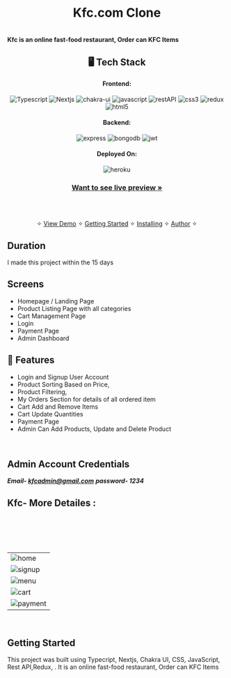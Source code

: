 
<!-- ### https://kfc-mhdsadique.vercel.app/ -->

<h1 align="center">Kfc.com Clone</h1>
<br />
<strong>Kfc is an online fast-food restaurant, Order can KFC Items </strong>

<h2 align="center">🖥️ Tech Stack</h2>

<h4 align="center">Frontend:</h4>

<p align="center">
  <img src="https://img.shields.io/badge/TypeScript-007ACC?style=for-the-badge&logo=typescript&logoColor=white" alt="Typescript" />
  <img src="https://img.shields.io/badge/Nextjs-20232A?style=for-the-badge&logo=react&logoColor=61DAFB" alt="Nextjs" />
  <img src="https://img.shields.io/badge/Chakra%20UI-3bc7bd?style=for-the-badge&logo=chakraui&logoColor=white" alt="chakra-ui" />
  <img src="https://img.shields.io/badge/JavaScript-323330?style=for-the-badge&logo=javascript&logoColor=F7DF1E" alt="javascript" />
  <img src="https://img.shields.io/badge/Rest_API-02303A?style=for-the-badge&logo=react-router&logoColor=white" alt="restAPI" />
  <img src="https://img.shields.io/badge/CSS3-1572B6?style=for-the-badge&logo=css3&logoColor=white" alt="css3" />
    <img src="https://img.shields.io/badge/Redux-593D88?style=for-the-badge&logo=redux&logoColor=white" alt="redux" />
  <img src="https://img.shields.io/badge/HTML5-E34F26?style=for-the-badge&logo=html5&logoColor=white" alt="html5" />
  
</p>

<h4 align="center">Backend:</h4>

<p align="center">
  <img src="https://img.shields.io/badge/Express.js-000000?style=for-the-badge&logo=express&logoColor=white" alt="express" />

  <img src="https://img.shields.io/badge/MongoDB-4EA94B?style=for-the-badge&logo=mongodb&logoColor=white" alt="bongodb" />

  <img src="https://img.shields.io/badge/JWT-000000?style=for-the-badge&logo=JSON%20web%20tokens&logoColor=white" alt="jwt" />

  
</p>

<h4 align="center">Deployed On:</h4>

<p align="center">
  <img src="https://img.shields.io/badge/vercel-430098?style=for-the-badge&logo=vercel&logoColor=white" alt="heroku" />
</p>

<h3 align="center"><a href="https://kfc-mhdsadique.vercel.app/"><strong>Want to see live preview »</strong></a></h3>
<br />

<p align="center">
  <br />&#10023;
  <a href="#Demo">View Demo</a> &#10023;
  <a href="#Getting-Started">Getting Started</a> &#10023; 
  <a href="#Install">Installing</a> &#10023;
  <a href="#Contact Us">Author</a> &#10023;
</p>



## Duration 
I made this project within the 15 days
<br />

## Screens 
- Homepage / Landing Page
- Product Listing Page with all categories
- Cart Management Page
- Login 
- Payment Page
- Admin Dashboard 


## 🚀 Features
- Login and Signup User Account
- Product Sorting Based on Price,
- Product Filtering,
- My Orders Section for details of all ordered item
- Cart Add and Remove Items 
- Cart Update Quantities 
- Payment Page
-  Admin Can Add Products, Update and Delete Product
<br />

## Admin Account Credentials
 ***Email- kfcadmin@gmail.com***
 ***password- 1234***
## Kfc- More Detailes :
<table>
  <tr>
    <td><img src="https://lh3.googleusercontent.com/i1qFcsfiRgTUFxzQEjC7mdWYbPvlcOcw0YDyCdND9ihT_Aebii2LE30RgxuKZAREl4eyxJQ5ODcNqa0gPpy3_DoxZnBFv5qtedfHB3_wl09YMkzfd_sXrNNT7r6zK01_ag2Gcu08ImFNtusHwSRvfl1QsBxn5F9E4IuWxyC1rd6AsItSnoTQC8jMX1cXWzDYnN8Fo_CMkVSsMzbKOiaGhItUGQVyYE1OYhbeG0lphDDFbzhBEXZmjrLjYnM9youPhU-DgrhKALXFwQawmO6WnXkwSa6I3gr8ZGxjmFmv39T1LA1Q3hmqAnk_yBR2s-1Nk6xNtJsT82CXDdPbPMb5hFprTpSHsiMFL_YpZ-WUTUC_71CfvsMLlUImzMpOF2zgQ5HkKQ7w9I-y3Q_xw6gNG6P4of0oGNaaM9q7WqkfQV-HYfLwS6uCP_P-aD74_z4m9sPbeOYrorAZyYkCX6-7BWGA8x2RN40tvPZyPeeEvXCdL4YpPxNkbHaC1Wpys-kafYNEmv1omNY1Yfs3NCxKHsH3QO6mmI-99GGhm2t7dU9GaGLVL0NvEf4IzkSMHMtgdIMc58ITD2FODyy6LXmT0TTjYwepzC4roQHUqBENugYUBr6tLIVl0AQOQbsE2pPhpXBCNlQ2x8dVLwJU5ksGTN1CBWedao-qFvz416O1p-SG3enWNQm_CYafYQOcn0-ZKnaED2LVBadtNwDpJN6Qp-jCj4vZ8X7QQuxCxdT06XvT2DL2b2e3G5z9Yh3IrUnUF6nKoVhdbAn9PuFSKjRdyRtkHAqLtfcUFfobLxqW2V8lL-nV4eurhPwTCPaHLB0Wm6RSu8wdDrjvoerjGL_CTUwJkOeHRk5iSl0nJJiEAfbkxI9FPzmCibXdzoYJmWYYYTCXE6x1ZeRIAUp593jRyKraaDD_dqL4rI7TRgM0uO-2B49M-FdFEAM0qCJp1qfN5Jzk01DdngyzuWm1UECq=w1756-h893-s-no?authuser=0" alt="home" /></td>
  </tr>
  <br/>
  <tr>
    <td><img src="https://lh3.googleusercontent.com/NibawgyIX_1OLQgojxuo4Wvneeh5gwR0lQesXiSKnaNbR54uyvMUj9E_A6ae2a6z4cnrWc3bHkXZNazvmsTAagbdBiUlbID4xTK7vQx7u5zfX2Z7TeF-PhrngNU8pu7zRhocyLaRbpntjORLlbOGvONwQ48PhMQtgViTvpp6N-GgsQBGu0Rbo3ayOlGbcElVfOQJZxdVodumV0lRAz-VIb6t2rX64PfQZt3UCs7jqhQjOHL8hK9TOSXvHleBM2ZPPHesyjvDNldP4d5cK_czD5ekhk9ZrGZMIAhYee5HellpiTZb5QqtTwL81E6U2vd51XN5w6SsBiI8UOIWYZohNjVqx97S9BjPjVVX-CLsFJQSvbY7NNcd5_QfD1YGXHX_y-ICyMXjY-qZurX6LBBoc3C1GmS70weUaGXGTEyCaVWdHR3qJq4yKhVLFHsGX5tCMjVbyG4u8dP_vpTR-VI081g35OIxmvbU7OhRATkHEv4FDsJmxBgy7EnJ-64luVtWmPyBLFbZM4LWoecghhLpPpGK80YSJ0S7mapF6bRRAE_ZVwYzpTynoHhaxP0o0x1iCu2Qj6Y0W5GXSg_jfBKcDb5eNZ17ASLm5rQEGGNN7YF3lbNUT0LquLNa0y74cpMilThBykyd2myUFWyJEonONb0knX6o-lRqLG3QVEO7A6s78JKv8JdzAPlnLdFsxGhmq_Fbgc4oKw9RyhetFndrFqsIW8uTLU5lsLxcL2_AJsgF0sWqYWu9_T_26Qta3pFmhe-yqOfR_CG3zGob8VJR0GQd5l60RKbNm-ay3chJVhD-NOFQs0qP3fY4gdniMDQG5wx0QVwN-ndkN8wGCdd_V3Pf_y38SY-fdNUTmimcH5IjFjnv2DjFE9Vy4bha0Mpc9XtUq4aMdNGVpePP1ARviUCJcVYJUiGXAodj6Dsgla5yMlXn5HEtBDVr14csbjIra_GDdHltTQjAU9wRnk6-=w1760-h893-s-no?authuser=0"  alt="signup" /></td>
  </tr>
  <br/>
  <tr>
    <td><img src="https://lh3.googleusercontent.com/EeTDTQ4UZTcV4GsG0hS7dNhj2i-YNLBPxJsacPSlsjCePrG579PNYhnsKl5cxf7vor3bSxhDoimtCHudIb3FuiIN7BuerY_EWtUDUp9K3f3pumc7LWmZkqKTgn0qqGqsmo3TU7QzKNJ9cvrILC6MmQyr34Uu5pMA_z2kwxugU5m4p7UZ0L2Yhn_o95mRcE8Y5Vk0yJFndBcxUlNb6uHkMgruhyvomoeVEDPQ0XVtcd6-kRvbYcUqpkHAaEQc9zR51BY_p9xME5S6ShIHGydCSBKguFD_0bHa_K64Ic9nGPFGtVfH4A4idbbZOvtVqFSDUIEabodJcXIamlBAuEIUZ8r8Dy6spNKUkrki7CwoPCF899f99pSd49FJCBIoe4bH-B7OuNMMLEQTEKS0J4WA42CZmzZVKrjCKrvViehX3jLj4FWXqWodqWVfc2ohyPJIu0lCD5BtdEUNG4HIa-j-5bNeJlr6BHuSbDefLdTIscSkE7pX5iTEi1FAxEcr22lnDg6qzD3Inm_7b-eRMPTynwC7g6WfH_SXXqm1giiK2wD6yrAvIqQe8inR3_JhKHh06VpwDSGRi67m0VcrhHe5SHZzNRM7qEKnpAkmxEL9Q_6W0C8wrGqENpaZ_SxoGzNc4mjJQm9adsdvwo3I8SgkegMM2AdaIfYykVxjbLCSO76Lvdj-_oh5hF61FW9N0N2CHi5fHNpstgE-fVQJS8sOUYRIzWm5AN_u1OaL-HVtmK7GBhRTIP97y_Awv5RGLb-aV0h2Ak5VKNqwM4T-e3LCpBqtL8E1RzloHYwswUm8ZYNLDjiCu6uwZYeCbdNXgrd4goarcdIc6owXAfBFDDKthYdZZ8140ycyY0zMV3IE9offrtMp4-uRjA7RxsutWOfmaElRDWIVqrjVIQTm1f2xP5mgBqdSCehPxpkNfT5OOH4asLMGA6Ip6ALlZoPWKV48B2cJ4JtYhFrUc1AP4KQQ=w898-h461-s-no?authuser=0"  alt="menu" /></td>
  </tr>
  <br/>
   <tr>
    <td><img src="https://lh3.googleusercontent.com/yzu0_woWf1eipz4qWfky0rGLVthc-OQ34cioVEJT07CMJsLIqDf_xncxqI0eu1cjg9K4RS96uQkIJNIBunpDADE9DDpE2GgVFrMtOjJ6FFxonVf7KNgl0NxwcbJj6PjmCLuZI5qu7y9_46b-YO0tQdOCe_Y02c1MuVi510qlgc2FAjX6ItfjQYplG0hm53z04vSwxRZv4D31V6p6pwIUtnwaQ0EfCOvs09pF2cB5-PN0frrsbBuqc9mhmQ12RCXSPSMAMpSh2oX4W8hZ7g1PmWdJ9bwG5iaBY4S5FLJaFz06WYl42W7zuh3Wl5EjjcLKAdNMYLeb2z7BMHiS0M43bRCSYpSTc498LujBLPsVlFqTj4IvXO7gi5GPEkw7_6zfBRdSI_YkFHdWMdagrwZq29nWHm242GnodpMa5wr8Hqd8YHLczlgaFOpHEcNzvcMx_-xx-El_d6Y3OgylKgKFfKJbng-QGKTekzJdzQ0nvKgvcvLThrVofjHJB5_b1-2l7vyrtjDCefX5jy0UTfkq1cjkO2JE2WbAM5HDZLSgmfK8sHqwqb6_IVsJhDXp1uuDSxb4Vu1kyF95wgyTPSMqDAXEu5kBVjVwvNvu5hRjE1K9mj9C6dqlN0AzBv_LL4jWV0X6dQZ9DmPYfeNHahfUT2ZaUEgxu9uIdeeaatJX2t0WWEmw9fOWFQSQ6hNO_mXgdGscXm0rf2b5t5vNdt0DD5P_xbUkZt0xSdzMSYfkqOIIe2V8zzn6uLeorjpaOXgfXlvOyLwjlm6Gd76GebAkgo99amtyt4acp1chNzwWixSPC8fRjKqU7ypQeIOkdpcjpSjxIaCbikMVQjzixK5-pczlAnRxvZ9d6K-wXXaJ5XCRzQef0qR1c8FagT-WKQFKbSXUH0zfkc-jQPP6yXw1NfyQgTtMnJaMTrQrB8R8KSAvqblqEiywJu9XcKhrFvZLyJoBfBV2e_JSZaP5ZXCJ=w898-h459-s-no?authuser=0"  alt="cart" /></td>
  </tr>
  <br/>
   <tr>
    <td><img src="https://lh3.googleusercontent.com/DUh8nUMasD1iVPVp71B012QUo2zlZX-FgBFT8_f1AaA2gCJnccLxA_KKtKxQLrVhkNNpiNjquBGyZ7Yo51I3L3NvMO7-7U5EmNBHMGNzSTvDDhhpKiJ2XR9gq_PcUm5dMjT7OkWbAsQis9uckUy6eUIbOfp6AMUrHKivyNqfnfnhB0ujcOKL7c-D9uG2xlLNc63cWjEIiAUO0jPKsuVopjR37XXlsiwilSmYZW2jD8ru3-Pfs3SmUHXL9-X61pXhR9QANU2brdLa3-c_1H6QMeRA_Uwqob-HJ2rcvvFdxITyvwFqbBRj8cK922bSXj1nU2j5O073FO8uMyR4kmI3dEstd66B68wkk2tiiI8QzCQZn2WWF0EGukQIvyYCk2Nna9mdsjt_bSzUTxQmk1Mq3_7n2vze4PAkLCvmWHvIUWi-j0hvDTfpXe4UnKYu5mq-POvwtqOGB5XzEXBgbuR3aQJDECObD23LWbfOTfnpQl0b8lI_ALsXG_fo4oM4aWcT8RQ43hVJTczx-B0vSrrJWhcADLUIwwy61x_pPYdF0aboh-s88NU5SyMc7u64HZxBZ9ulRtF6T712fLi48YJL6lwMoRq6XuJyMPkLb-_c0vpKR6k4lG7cfAqq6o38HxUYZlce64krr_mGKKQHFwRhF7-0-HQcx7Jao0eLqWxreKWAtvDFBx98_Jh4kaW7I_nug2hnqxk-AM6PX4lIOS3D8WpCHDr8-ro6ydeiwHhg5aSCe9S81a6OEtyYjYFapZdpjpWhjE-D3KGUleFdztfFvJmlBn5_jdrsMdr5nQ8H57TNEAiLwAD4ZUiT5G2RumIFSsokRP4_Gx8W6gE99q0QxD9RSDa-lG9qpbeNNLtCLU1af4L19UGDXUtkdIbjo3Lg-WfusS3cdzbMuUNr3h5is0Rd4tjPKplnZzac7Pg2mUUY2OcfOJZEsXtazv1UGH4lekN4z0asujbY4-Rl39bg=w898-h464-s-no?authuser=0"  alt="payment" /></td>
  </tr>
</table>
<br />

## Getting Started

This project was built using Typecript, Nextjs, Chakra UI, CSS, JavaScript, Rest API,Redux, . It is an online fast-food restaurant, Order can KFC Items 
<br />
